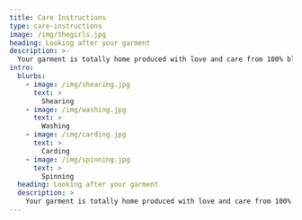 ```yaml
---
title: Care Instructions
type: care-instructions
image: /img/thegirls.jpg
heading: Looking after your garment
description: >-
  Your garment is totally home produced with love and care from 100% bluefaced Leicester fleece
intro:
  blurbs:
    - image: /img/shearing.jpg
      text: >
        Shearing
    - image: /img/washing.jpg
      text: >
        Washing
    - image: /img/carding.jpg
      text: >
        Carding
    - image: /img/spinning.jpg
      text: >
        Spinning
  heading: Looking after your garment
  description: >
    Your garment is totally home produced with love and care from 100% bluefaced Leicester fleece
---
```




